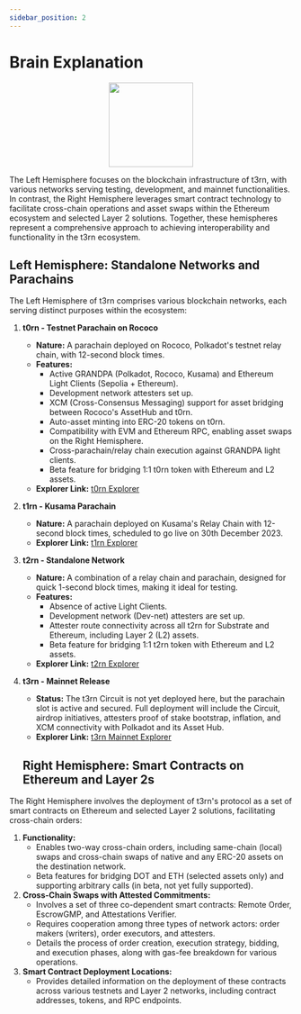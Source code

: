 ```yaml
---
sidebar_position: 2
---
```


# Brain Explanation

<p align="center">
    <img height="150" src="/img/t3rn-Carebral-Architecture.png?raw=true"/>
</p>

The Left Hemisphere focuses on the blockchain infrastructure of t3rn, with various networks serving testing, development, and mainnet functionalities. In contrast, the Right Hemisphere leverages smart contract technology to facilitate cross-chain operations and asset swaps within the Ethereum ecosystem and selected Layer 2 solutions. Together, these hemispheres represent a comprehensive approach to achieving interoperability and functionality in the t3rn ecosystem.

## Left Hemisphere: Standalone Networks and Parachains

The Left Hemisphere of t3rn comprises various blockchain networks, each serving distinct purposes within the ecosystem:

1. **t0rn - Testnet Parachain on Rococo**
   - **Nature:** A parachain deployed on Rococo, Polkadot's testnet relay chain, with 12-second block times.
   - **Features:**
     - Active GRANDPA (Polkadot, Rococo, Kusama) and Ethereum Light Clients (Sepolia + Ethereum).
     - Development network attesters set up.
     - XCM (Cross-Consensus Messaging) support for asset bridging between Rococo's AssetHub and t0rn.
     - Auto-asset minting into ERC-20 tokens on t0rn.
     - Compatibility with EVM and Ethereum RPC, enabling asset swaps on the Right Hemisphere.
     - Cross-parachain/relay chain execution against GRANDPA light clients.
     - Beta feature for bridging 1:1 t0rn token with Ethereum and L2 assets.
   - **Explorer Link:** [t0rn Explorer](https://polkadot.js.org/apps/?rpc=wss%3A%2F%2Frpc.t0rn.io#/explorer)
1. **t1rn - Kusama Parachain**
   - **Nature:** A parachain deployed on Kusama's Relay Chain with 12-second block times, scheduled to go live on 30th December 2023.
   - **Explorer Link:** [t1rn Explorer](https://polkadot.js.org/apps/?rpc=wss%3A%2F%2Frpc.t1rn.io#/explorer)
1. **t2rn - Standalone Network**
   - **Nature:** A combination of a relay chain and parachain, designed for quick 1-second block times, making it ideal for testing.
   - **Features:**
     - Absence of active Light Clients.
     - Development network (Dev-net) attesters are set up.
     - Attester route connectivity across all t2rn for Substrate and Ethereum, including Layer 2 (L2) assets.
     - Beta feature for bridging 1:1 t2rn token with Ethereum and L2 assets.
   - **Explorer Link:** [t2rn Explorer](https://polkadot.js.org/apps/?rpc=wss%3A%2F%2Frpc.t2rn.io#/explorer)
1. **t3rn - Mainnet Release**

   - **Status:** The t3rn Circuit is not yet deployed here, but the parachain slot is active and secured. Full deployment will include the Circuit, airdrop initiatives, attesters proof of stake bootstrap, inflation, and XCM connectivity with Polkadot and its Asset Hub.
   - **Explorer Link:** [t3rn Mainnet Explorer](https://polkadot.js.org/apps/?rpc=wss%3A%2F%2Fws.t3rn.io#/explorer)

   ## Right Hemisphere: Smart Contracts on Ethereum and Layer 2s

The Right Hemisphere involves the deployment of t3rn's protocol as a set of smart contracts on Ethereum and selected Layer 2 solutions, facilitating cross-chain orders:

1. **Functionality:**
   - Enables two-way cross-chain orders, including same-chain (local) swaps and cross-chain swaps of native and any ERC-20 assets on the destination network.
   - Beta features for bridging DOT and ETH (selected assets only) and supporting arbitrary calls (in beta, not yet fully supported).
1. **Cross-Chain Swaps with Attested Commitments:**
   - Involves a set of three co-dependent smart contracts: Remote Order, EscrowGMP, and Attestations Verifier.
   - Requires cooperation among three types of network actors: order makers (writers), order executors, and attesters.
   - Details the process of order creation, execution strategy, bidding, and execution phases, along with gas-fee breakdown for various operations.
1. **Smart Contract Deployment Locations:**
   - Provides detailed information on the deployment of these contracts across various testnets and Layer 2 networks, including contract addresses, tokens, and RPC endpoints.
